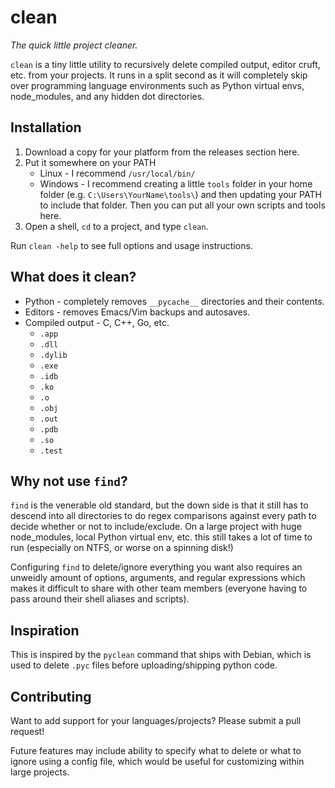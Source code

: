 clean
=====

*The quick little project cleaner.*

`clean` is a tiny little utility to recursively delete compiled output, editor
cruft, etc. from your projects. It runs in a split second as it will completely
skip over programming language environments such as Python virtual envs,
node_modules, and any hidden dot directories.

Installation
------------

1. Download a copy for your platform from the releases section here.
2. Put it somewhere on your PATH
   * Linux - I recommend `/usr/local/bin/`
   * Windows - I recommend creating a little `tools` folder in your home
     folder (e.g. `C:\Users\YourName\tools\`) and then updating your PATH to
     include that folder. Then you can put all your own scripts and tools here.
3. Open a shell, `cd` to a project, and type `clean`.

Run `clean -help` to see full options and usage instructions.

What does it clean?
-------------------

* Python - completely removes `__pycache__` directories and their contents.
* Editors - removes Emacs/Vim backups and autosaves.
* Compiled output - C, C++, Go, etc.
  * `.app`
  * `.dll`
  * `.dylib`
  * `.exe`
  * `.idb`
  * `.ko`
  * `.o`
  * `.obj`
  * `.out`
  * `.pdb`
  * `.so`
  * `.test`

Why not use `find`?
-------------------

`find` is the venerable old standard, but the down side is that it still has to
descend into all directories to do regex comparisons against every path to
decide whether or not to include/exclude. On a large project with huge
node_modules, local Python virtual env, etc. this still takes a lot of time to
run (especially on NTFS, or worse on a spinning disk!)

Configuring `find` to delete/ignore everything you want also requires an
unweidly amount of options, arguments, and regular expressions which makes it
difficult to share with other team members (everyone having to pass around their
shell aliases and scripts).

Inspiration
-----------

This is inspired by the `pyclean` command that ships with Debian, which is used
to delete `.pyc` files before uploading/shipping python code.

Contributing
------------

Want to add support for your languages/projects? Please submit a pull request!

Future features may include ability to specify what to delete or what to ignore
using a config file, which would be useful for customizing within large
projects.
